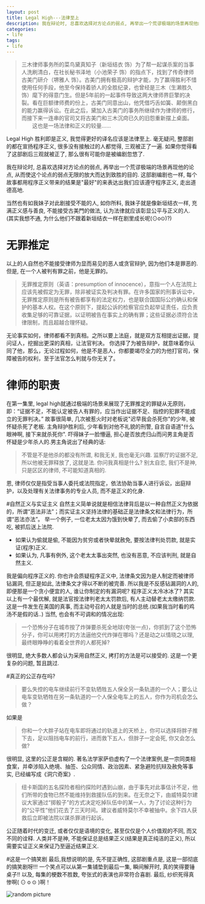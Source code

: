 ```yaml
---
layout: post
title: Legal High---法律至上
description: 我在辩论时, 总喜欢选择对方论点的弱点, 再举出一个荒谬极端的场景再现他的论点, 从而使这个论点的弱点无限的放大而达到致胜的目的. 这部剧编剧也一样, 每个故事都用程序正义带来的结果是"最好"的来表达出我们应该遵守程序正义, 走出道德高地.
categories:
- life
tags:
- life
---
```


> 三木律师事务所的菜鸟黛真知子（新垣结衣 饰）为了帮一起谋杀案的当事人洗刷清白，在社长秘书泽地（小池荣子 饰）的指点下，找到了传奇律师古美门研介（堺雅人 饰）。古美门拥有极高的辩护才能，为了赢得胜利不惜使用任何手段，他至今保持着骄人的全胜纪录，也曾经是三木（生濑胜久 饰）麾下的得意门生。但是5年前的一起事件导致这两大律师界巨擎的决裂。看在巨额律师费的份上，古美门同意出山，他凭借巧舌如簧、颠倒黑白的能力赢得诉讼。在此之后，黛加入古美门的事务所继续作为律师的修行，而接下来一连串的官司又将古美门和三木沉疴已久的旧怨重新摆上桌面。 
　　这也是一场法律和正义的较量……

Legal High 胜利即是正义, 我觉得更好的译名应该是法律至上.
毫无疑问, 整部剧的都在宣扬程序正义, 很多没有接触过的人都觉得, 三观被正了一遍. 
如果你觉得看了这部剧后三观就被正了, 那么很有可能你是被编剧忽悠了.

我在辩论时, 总喜欢选择对方论点的弱点, 再举出一个荒谬极端的场景再现他的论点, 从而使这个论点的弱点无限的放大而达到致胜的目的. 这部剧编剧也一样, 每个故事都用程序正义带来的结果是"最好"的来表达出我们应该遵守程序正义, 走出道德高地.

当然也有如我妹子对此剧接受不能的人, 如你所料, 我妹子就是像新垣结衣一样, 充满正义感与善良, 不能接受古美門的做法, 认为法律就应该彰显公平与正义的人. 
(其实我想不通, 为什么他们不跟着新垣结衣一样在剧里成长呢(⊙o⊙)?)

# 无罪推定
以上的人自然也不能接受律师为显而易见的恶人或贪官辩护, 因为他们本是罪恶的.
但是, 在一个人被判有罪之前，他是无罪的。
> 无罪推定原则（英语：presumption of innocence），意指一个人在法院上应该先被假定为无罪，除非被证实及判决有罪。在许多国家的刑事诉讼中，无罪推定原则是所有被告都享有的法定权力，也是联合国国际公约确认和保护的基本人权。在这个原则下，提起公诉的检察官应负起举证责任，应负责收集足够的可靠证据，以证明被告在事实上的确有罪；这些证据必须符合法律限制，而且超越合理怀疑。

无论事实如何，律师都看不到真相。之所以要上法庭，就是双方互相提出证据，提问证人，挖掘出更深的真相，让法官判决。
你选择了为被告辩护，就意味着你认同了他，那么，无论过程如何，他是不是恶人，你都要竭尽全力的为他打官司，保障被告的权利，至于法官怎么判就与你无关了。

# 律师的职责
在第一集里, legal high就通过极端的场景来展现了无罪推定的罪疑从无原则，即：“证据不足，不能认定被告人有罪的，应当作出证据不足、指控的犯罪不能成立的无罪判决。”
故事很简单, 几次被惹火时对老板说"迟早我会杀死你"的少年, 被怀疑杀死了老板. 主角辩护胜利后, 少年看到对他不礼貌的刑警, 自言自语道"什么眼神啊, 接下来就杀死你". 吓得妹子一脸懵逼, 担心是否放虎归山而问男主角是否怀疑是少年杀人的.男主角说出了经典的话:
> 不管是不是他杀的都没有所谓, 和我无关, 我也毫无兴趣. 监察厅的证据不足, 所以他被无罪释放了, 这就是法. 你问我真相是什么? 别太自恋, 我们不是神,只是区区的律师, 不可能知道真相的.

恩, 律师仅仅是指受当事人委托或法院指定，依法协助当事人进行诉讼，出庭辩护，以及处理有关法律事务的专业人员, 而不是正义的化身.

#自然正义与实证主义
自然主义简单说就是相信法律背后是以一种自然正义为依据的，所谓“恶法非法”；而实证主义坚持法律的基础正是法律条文和法律行为，所谓“恶法亦法”。
举一个例子, 一位老太太因为饿到快晕了, 而去偷了小卖部的东西吃, 被抓后送上法院. 
* 如果认为偷就是偷, 不能因为贫穷或者快晕就赦免, 要按法律判处罚款, 就是实证(程序)正义.
* 如果认为, 凡事有例外, 这个老太太事出突然, 也没有恶意, 不应该判刑, 就是自然主义.
 
我是偏向程序正义的.
你也许会质疑程序正义中, 法律条文因为是人制定而被律师钻漏洞, 但正是如此, 法律条文才得以不断的被完善. 
所以我是不反感钻漏洞的人的, 即便那是一个贪小便宜的人, 谁让你制定的有漏洞呢?
程序正义太冷冰冰了? 其实以上有一个最优解, 就是法官按法律判老太太罚款后, 有人主动替老太太缴纳罚款. 这是一件发生在美国的真事, 而主动号召的人就是当时的总统.(如果我当时看的鸡汤不是假的话..)
当然, 也会有不可调和的情况出现:

> 一个恐怖分子在城市按了炸弹要杀死全地球(夸张一点)，你抓到了这个恐怖分子，你可以用拷打的方法逼他交代炸弹在哪吗？还是动之以情晓之以理, 最终眼睁睁的看着全世界的人都死掉?

很明显, 绝大多数人都会认为采用自然正义, 拷打的方法是可以接受的.
这是一个更复杂的问题, 暂且跳过.

#真正的公正存在吗?
> 要么失控的电车继续前行不变轨牺牲五人保全另一条轨道的一个人；要么让电车变轨牺牲在另一条轨道的一个人保全电车上的五人，你作为司机会怎么做？

如果是
> 你和一个大胖子站在电车即将通过的轨道上的天桥上，你可以选择将胖子推下去，足以阻挡电车的前行，进而救下五人，但胖子一定会死, 你又会怎么做?

很明显, 这里的公正是含糊的.
著名法学家萨伯虚构了一个法律案例,是一宗同类相食案，并牵涉陷入绝境、抽签、公众同情、政治因素、紧急避险抗辩及赦免等事实, 已经编写成《洞穴奇案》.
> 纽卡斯国的五名探险者相约探险时遇到山崩，由于事先对此事估计不足，他们所带的食物已然不能维持到救援队伍的到来。在无奈之下，由威特莫尔建议大家通过“掷骰子”的方式决定吃掉队伍中的某一人，为了讨论这种行为的“公平性”他们花去了三天时间。建议者威特莫尔不幸被抽中。余下四人获救后立即被法院以谋杀罪进行起诉。

公正随着时代的变迁, 或者仅仅是语境的变化, 甚至仅仅是个人价值观的不同, 而又不同的诠释. 人类并不是神, 不能保证总是结果正义(结果是真正纯洁的正义), 所以需要实证正义来保证乃至逼近结果正义. 


#这是一个搞笑剧
最后,我想说明的是, 先不提正确性, 这部剧重点是, 这是一部彻底的搞笑剧呀!!!
一个笑点可以从第一集铺垫到最后一集, 瞬间解开时, 真的笑得要锤桌子!!
以及, 每集的梗数不胜数, 夸张式的表演也非常符合喜剧.
最后, 纱织死得真惨啊( ⊙ o ⊙ )啊！

<img src="https://unsplash.it/1280/888/?random" alt="random picture" border="0">

